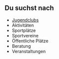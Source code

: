 ## Du suchst nach

- [Jugendclubs](Jugendclubs/Jugendclubs.md)
- Aktivitäten
- Sportplätze
- Sportvereine
- Öffentliche Plätze
- Beratung
- Veranstaltungen
